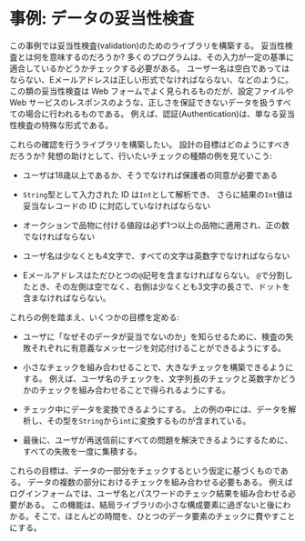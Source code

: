 # 事例: データの妥当性検査

この事例では妥当性検査(validation)のためのライブラリを構築する。
妥当性検査とは何を意味するのだろうか?
多くのプログラムは、その入力が一定の基準に適合しているかどうかチェックする必要がある。
ユーザー名は空白であってはならない、Eメールアドレスは正しい形式でなければならない、などのように。
この類の妥当性検査は Web フォームでよく見られるものだが、設定ファイルや Web サービスのレスポンスのような、正しさを保証できないデータを扱うすべての場合に行われるものである。
例えば、認証(Authentication)は、単なる妥当性検査の特殊な形式である。

これらの確認を行うライブラリを構築したい。
設計の目標はどのようにすべきだろうか?
発想の助けとして、行いたいチェックの種類の例を見ていこう:

- ユーザは18歳以上であるか、そうでなければ保護者の同意が必要である

- `String`型として入力された ID は`Int`として解析でき、
  さらに結果の`Int`値は妥当なレコードの ID に対応していなければならない

- オークションで品物に付ける値段は必ず1つ以上の品物に適用され、正の数でなければならない

- ユーザ名は少なくとも4文字で、すべての文字は英数字でなければならない

- Eメールアドレスはただひとつの`@`記号を含まなければならない。
  `@`で分割したとき、その左側は空でなく、右側は少なくとも3文字の長さで、ドットを含まなければならない。

これらの例を踏まえ、いくつかの目標を定める:

- ユーザに「なぜそのデータが妥当でないのか」を知らせるために、検査の失敗それぞれに有意義なメッセージを対応付けることができるようにする。

- 小さなチェックを組み合わせることで、大きなチェックを構築できるようにする。
  例えば、ユーザ名のチェックを、文字列長のチェックと英数字かどうかのチェックを組み合わせることで得られるようにする。

- チェック中にデータを変換できるようにする。
  上の例の中には、データを解析し、その型を`String`から`int`に変換するものが含まれている。

- 最後に、ユーザが再送信前にすべての問題を解決できるようにするために、すべての失敗を一度に集積する。

これらの目標は、データの一部分をチェックするという仮定に基づくものである。
データの複数の部分におけるチェックを組み合わせる必要もある。
例えばログインフォームでは、ユーザ名とパスワードのチェック結果を組み合わせる必要がある。
この機能は、結局ライブラリの小さな構成要素に過ぎないと後にわかる。そこで、ほとんどの時間を、ひとつのデータ要素のチェックに費やすことにする。
